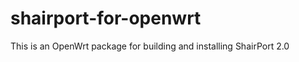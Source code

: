 shairport-for-openwrt
=====================

This is an OpenWrt package for building and installing ShairPort 2.0
